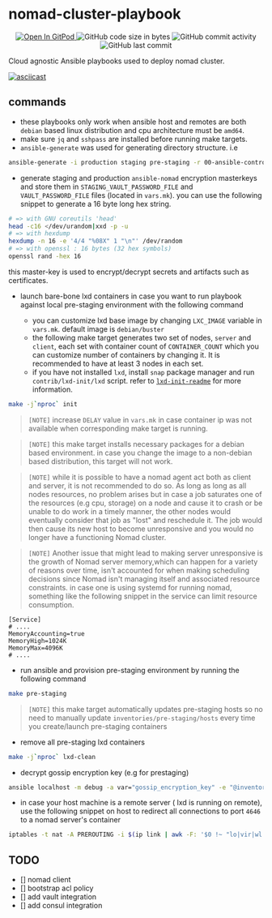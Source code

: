 # nomad-cluster-playbook

<p align="center">
  <a href="https://gitpod.io#https://github.com/da-moon/nginx-lua">
    <img src="https://img.shields.io/badge/open%20in-gitpod-blue?logo=gitpod" alt="Open In GitPod">
  </a>
  <img src="https://img.shields.io/github/languages/code-size/da-moon/nginx-lua" alt="GitHub code size in bytes">
  <img src="https://img.shields.io/github/commit-activity/w/da-moon/nginx-lua" alt="GitHub commit activity">
  <img src="https://img.shields.io/github/last-commit/da-moon/nginx-lua/master" alt="GitHub last commit">
</p>

Cloud agnostic Ansible playbooks used to deploy nomad cluster.

[![asciicast](https://asciinema.org/a/Cf9hLwDK0gaaHZ3idfGWnD1YW.svg)](https://asciinema.org/a/Cf9hLwDK0gaaHZ3idfGWnD1YW)

## commands

- these playbooks only work when ansible host and remotes are both `debian` based linux distribution and cpu architecture must be `amd64`.
- make sure `jq` and `sshpass` are installed before running make targets.
- `ansible-generate` was used for generating directory structure. i.e

```bash
ansible-generate -i production staging pre-staging -r 00-ansible-controller -p . -a
```

- generate staging and production `ansible-nomad` encryption masterkeys and store them in `STAGING_VAULT_PASSWORD_FILE` and `VAULT_PASSWORD_FILE` files (located in `vars.mk`). you can use the following snippet to generate a 16 byte long hex string.

```bash
# => with GNU coreutils 'head'
head -c16 </dev/urandom|xxd -p -u
# => with hexdump
hexdump -n 16 -e '4/4 "%08X" 1 "\n"' /dev/random
# => with openssl : 16 bytes (32 hex symbols)
openssl rand -hex 16
```

this master-key is used to encrypt/decrypt secrets and artifacts such as certificates.

- launch bare-bone lxd containers in case you want to run playbook against local pre-staging environment with the following command

  - you can customize lxd base image by changing `LXC_IMAGE` variable in `vars.mk`. default image is `debian/buster`
  - the following make target generates two set of nodes, `server` and `client`, each set with container count of `CONTAINER_COUNT` which you can customize number of containers by changing it. It is recommended to have at least 3 nodes in each set.
  - if you have not installed `lxd`, install `snap` package manager and run `contrib/lxd-init/lxd` script. refer to [`lxd-init-readme`](contrib/lxd-init/README) for more information.

```bash
make -j`nproc` init
```

> `[NOTE]` increase `DELAY` value in `vars.mk` in case container ip was not available when corresponding make target is running.

> `[NOTE]` this make target installs necessary packages for a debian based environment. in case you change the image to a non-debian based distribution, this target will not work.

> `[NOTE]` while it is possible to have a nomad agent act both as client and server, it is not recommended to do so. As long as long as all nodes resources, no problem arises but in case a job saturates one of the resources (e.g cpu, storage) on a node and cause it to crash or be unable to do work in a timely manner, the other nodes would eventually consider that job as "lost" and reschedule it. The job would then cause its new host to become unresponsive and you would no longer have a functioning Nomad cluster.

> `[NOTE]` Another issue that might lead to making server unresponsive is the growth of Nomad server memory,which can happen for a variety of reasons over time, isn't accounted for when making scheduling decisions since Nomad isn't managing itself and associated resource constraints. in case one is using systemd for running nomad, something like the following snippet in the service can limit resource consumption.

```service
[Service]
# ....
MemoryAccounting=true
MemoryHigh=1024K
MemoryMax=4096K
# ....
```

- run ansible and provision pre-staging environment by running the following command

```bash
make pre-staging
```

> `[NOTE]` this make target automatically updates pre-staging hosts so no need to manually update `inventories/pre-staging/hosts` every time you create/launch pre-staging containers
  
- remove all pre-staging lxd containers

```bash
make -j`nproc` lxd-clean
```

- decrypt gossip encryption key (e.g for prestaging)

```bash
ansible localhost -m debug -a var="gossip_encryption_key" -e "@inventories/pre-staging/group_vars/gossip_encryption_key.yml" --vault-password-file ~/.vault_pass.txt
```

- in case your host machine is a remote server ( lxd is running on remote), use the following snippet on host to redirect all connections to port `4646` to a nomad server's container

```bash
iptables -t nat -A PREROUTING -i $(ip link | awk -F: '$0 !~ "lo|vir|wl|lxd|docker|^[^0-9]"{print $2;getline}') -p tcp --dport 4646 -j DNAT --to "$(lxc list --format json | jq -r '.[] | select((.name | contains ("server")) and (.status=="Running")).state.network.eth0.addresses|.[] | select(.family=="inet").address' | head -n 1):4646"
```

## TODO

- [] nomad client
- [] bootstrap acl policy
- [] add vault integration
- [] add consul integration
